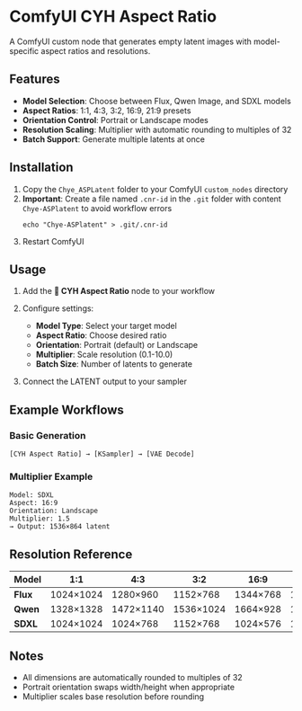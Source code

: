 # ComfyUI CYH Aspect Ratio

A ComfyUI custom node that generates empty latent images with model-specific aspect ratios and resolutions.

## Features

- **Model Selection**: Choose between Flux, Qwen Image, and SDXL models
- **Aspect Ratios**: 1:1, 4:3, 3:2, 16:9, 21:9 presets
- **Orientation Control**: Portrait or Landscape modes
- **Resolution Scaling**: Multiplier with automatic rounding to multiples of 32
- **Batch Support**: Generate multiple latents at once

## Installation

1. Copy the `Chye_ASPLatent` folder to your ComfyUI `custom_nodes` directory
2. **Important**: Create a file named `.cnr-id` in the `.git` folder with content `Chye-ASPlatent` to avoid workflow errors
   ```
   echo "Chye-ASPlatent" > .git/.cnr-id
   ```
3. Restart ComfyUI

## Usage

1. Add the **🔹 CYH Aspect Ratio** node to your workflow
2. Configure settings:
   - **Model Type**: Select your target model
   - **Aspect Ratio**: Choose desired ratio
   - **Orientation**: Portrait (default) or Landscape
   - **Multiplier**: Scale resolution (0.1-10.0)
   - **Batch Size**: Number of latents to generate

3. Connect the LATENT output to your sampler

## Example Workflows

### Basic Generation
```
[CYH Aspect Ratio] → [KSampler] → [VAE Decode]
```

### Multiplier Example
```
Model: SDXL
Aspect: 16:9 
Orientation: Landscape
Multiplier: 1.5
→ Output: 1536×864 latent
```

## Resolution Reference

| Model      | 1:1      | 4:3      | 3:2      | 16:9     | 21:9     |
|------------|----------|----------|----------|----------|----------|
| **Flux**   | 1024×1024| 1280×960 | 1152×768 | 1344×768 | 1792×768 |
| **Qwen**   | 1328×1328| 1472×1140| 1536×1024| 1664×928 | 1984×864 |
| **SDXL**   | 1024×1024| 1024×768 | 1152×768 | 1024×576 | 1344×576 |

## Notes

- All dimensions are automatically rounded to multiples of 32
- Portrait orientation swaps width/height when appropriate
- Multiplier scales base resolution before rounding